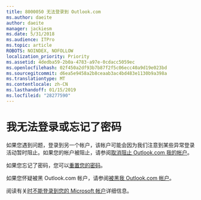 ```yaml
---
title: 8000050 无法登录到 Outlook.com
ms.author: daeite
author: daeite
manager: jackiesm
ms.date: 5/31/2018
ms.audience: ITPro
ms.topic: article
ROBOTS: NOINDEX, NOFOLLOW
localization_priority: Priority
ms.assetid: 4dedba59-2b0a-4783-a97e-0cdacc5059ec
ms.openlocfilehash: 02f450a2df93b7b87f2f5c06ecc40a9d19e023bd
ms.sourcegitcommit: d6ea5e9458a2b8ceaab3ac4bd483e1130b9a398a
ms.translationtype: MT
ms.contentlocale: zh-CN
ms.lasthandoff: 01/15/2019
ms.locfileid: "28277590"
---
```

# <a name="i-cant-sign-in-or-forgot-my-password"></a>我无法登录或忘记了密码

如果您遇到问题，登录到另一个帐户，该帐户可能会因为我们注意到某些异常登录活动暂时阻止。如果您的帐户被阻止，请参阅[取消阻止 Outlook.com 我的帐户](https://go.microsoft.com/fwlink/p/?linkid=2001800&amp;clcid=0x409)。
  
如果您忘记了密码，您可以[重置您的密码](https://go.microsoft.com/fwlink/p/?linkid=841909)。
  
如果您怀疑被黑 Outlook.com 帐户，请参阅[被黑我 Outlook.com 帐户](https://go.microsoft.com/fwlink/p/?linkid=874366)。
  
阅读有关[时不能登录到您的 Microsoft 帐户](https://go.microsoft.com/fwlink/p/?linkid=842227)详细信息。
  

